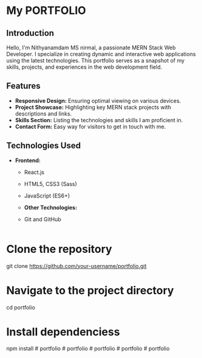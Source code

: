 # My PORTFOLIO


## Introduction
Hello, I'm Nithyanamdam MS nirmal, a passionate MERN Stack Web Developer. I specialize in creating dynamic and interactive web applications using the latest technologies. This portfolio serves as a snapshot of my skills, projects, and experiences in the web development field.


## Features
- **Responsive Design:** Ensuring optimal viewing on various devices.
- **Project Showcase:** Highlighting key MERN stack projects with descriptions and links.
- **Skills Section:** Listing the technologies and skills I am proficient in.
- **Contact Form:** Easy way for visitors to get in touch with me.

## Technologies Used
- **Frontend:**
  - React.js
  - HTML5, CSS3 (Sass)
  - JavaScript (ES6+)

  - **Other Technologies:**
  - Git and GitHub

  ```bash
# Clone the repository
git clone https://github.com/your-username/portfolio.git

# Navigate to the project directory
cd portfolio

# Install dependenciess
npm install
#   p o r t f o l i o  
 #   p o r t f o l i o  
 #   p o r t f o l i o  
 #   p o r t f o l i o  
 #   p o r t f o l i o  
 